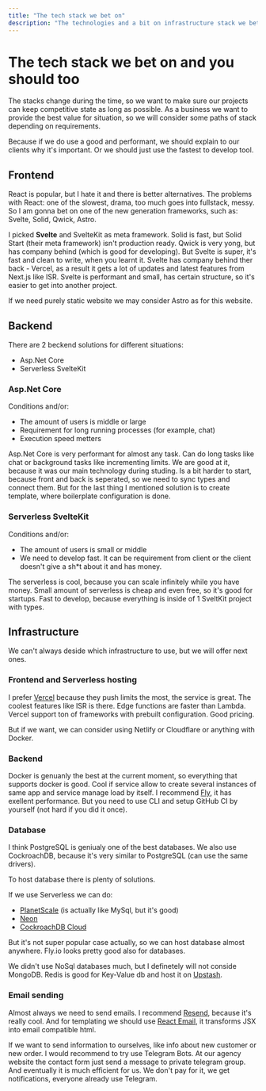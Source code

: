 ```yaml
---
title: "The tech stack we bet on"
description: "The technologies and a bit on infrastructure stack we bet on as Flurium agency."
---
```


# The tech stack we bet on and you should too

The stacks change during the time, so we want to make sure our projects can keep competitive state as long as possible.
As a business we want to provide the best value for situation,
so we will consider some paths of stack depending on requirements.

Because if we do use a good and performant, we should explain to our clients why it's important.
Or we should just use the fastest to develop tool.

## Frontend

React is popular, but I hate it and there is better alternatives.
The problems with React: one of the slowest, drama, too much goes into fullstack, messy.
So I am gonna bet on one of the new generation frameworks, such as: Svelte, Solid, Qwick, Astro.

I picked **Svelte** and SvelteKit as meta framework.
Solid is fast, but Solid Start (their meta framework) isn't production ready.
Qwick is very yong, but has company behind (which is good for developing).
But Svelte is super, it's fast and clean to write, when you learnt it.
Svelte has company behind ther back - Vercel, as a result it gets a lot of updates and latest features from Next.js like ISR.
Svelte is performant and small, has certain structure, so it's easier to get into another project.

If we need purely static website we may consider Astro as for this website.

## Backend

There are 2 beckend solutions for different situations:

- Asp.Net Core
- Serverless SvelteKit

### Asp.Net Core

Conditions and/or:

- The amount of users is middle or large
- Requirement for long running processes (for example, chat)
- Execution speed metters

Asp.Net Core is very performant for almost any task.
Can do long tasks like chat or background tasks like incrementing limits.
We are good at it, because it was our main technology during studing.
Is a bit harder to start, because front and back is seperated, so we need to sync types and connect them.
But for the last thing I mentioned solution is to create template, where boilerplate configuration is done.

### Serverless SvelteKit

Conditions and/or:

- The amount of users is small or middle
- We need to develop fast. It can be requirement from client or the client doesn't give a sh\*t about it and has money.

The serverless is cool, because you can scale infinitely while you have money.
Small amount of serverless is cheap and even free, so it's good for startups.
Fast to develop, because everything is inside of 1 SveltKit project with types.

## Infrastructure

We can't always deside which infrastructure to use, but we will offer next ones.

### Frontend and Serverless hosting

I prefer [Vercel](https://vercel.com/) because they push limits the most, the service is great.
The coolest features like ISR is there. Edge functions are faster than Lambda.
Vercel support ton of frameworks with prebuilt configuration. Good pricing.

But if we want, we can consider using Netlify or Cloudflare or anything with Docker.

### Backend

Docker is genuanly the best at the current moment, so everything that supports docker is good.
Cool if service allow to create several instances of same app and service manage load by itself.
I recommend [Fly](https://fly.io/), it has exellent performance.
But you need to use CLI and setup GitHub CI by yourself (not hard if you did it once).

### Database

I think PostgreSQL is geniualy one of the best databases. We also use CockroachDB,
because it's very similar to PostgreSQL (can use the same drivers).

To host database there is plenty of solutions.

If we use Serverless we can do:

- [PlanetScale](https://planetscale.com/) (is actually like MySql, but it's good)
- [Neon](https://neon.tech/)
- [CockroachDB Cloud](https://cockroachlabs.cloud/)

But it's not super popular case actually, so we can host database almost anywhere.
Fly.io looks pretty good also for databases.

We didn't use NoSql databases much, but I definetely will not conside MongoDB.
Redis is good for Key-Value db and host it on [Upstash](https://upstash.com/).

### Email sending

Almost always we need to send emails.
I recommend [Resend](https://resend.com/), because it's really cool.
And for templating we should use [React Email](https://react.email/),
it transforms JSX into email compatible html.

If we want to send information to ourselves, like info about new customer or new order.
I would recommend to try use Telegram Bots.
At our agency website the contact form just send a message to private telegram group.
And eventually it is much efficient for us. We don't pay for it, we get notifications,
everyone already use Telegram.
